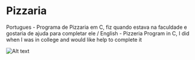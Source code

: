 # Pizzaria
Portugues - Programa de Pizzaria em C, fiz quando estava na faculdade e gostaria de ajuda para completar ele / English - Pizzeria Program in C, I did when I was in college and would like help to complete it


![Alt text](relative/path/to/1.PNG?raw=true "Inicio")
